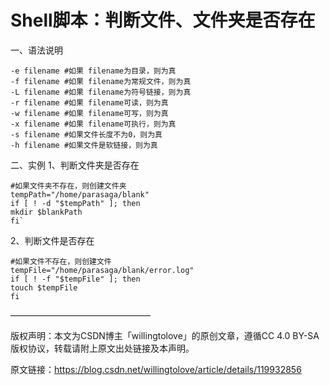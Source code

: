 # Shell脚本：判断文件、文件夹是否存在

一、语法说明

```
-e filename #如果 filename为目录，则为真
-f filename #如果 filename为常规文件，则为真
-L filename #如果 filename为符号链接，则为真
-r filename #如果 filename可读，则为真
-w filename #如果 filename可写，则为真
-x filename #如果 filename可执行，则为真
-s filename #如果文件长度不为0，则为真
-h filename #如果文件是软链接，则为真
```

二、实例
1、判断文件夹是否存在

```
#如果文件夹不存在，则创建文件夹
tempPath="/home/parasaga/blank"
if [ ! -d "$tempPath" ]; then
mkdir $blankPath
fi`
```

2、判断文件是否存在

```
#如果文件不存在，则创建文件
tempFile="/home/parasaga/blank/error.log"
if [ ! -f "$tempFile" ]; then
touch $tempFile
fi
```

————————————————

版权声明：本文为CSDN博主「willingtolove」的原创文章，遵循CC 4.0 BY-SA版权协议，转载请附上原文出处链接及本声明。

原文链接：https://blog.csdn.net/willingtolove/article/details/119932856